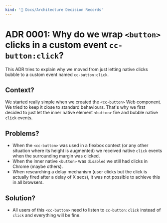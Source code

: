 ```yaml
---
kind: '📌 Docs/Architecture Decision Records'
---
```

# ADR 0001: Why do we wrap `<button>` clicks in a custom event `cc-button:click`?

This ADR tries to explain why we moved from just letting native clicks bubble to a custom event named `cc-button:click`.

## Context?

We started really simple when we created the `<cc-button>` Web component.
We tried to keep it close to standard behaviours.
That's why we first decided to just let the inner native element `<button>` fire and bubble native `click` events.

## Problems?

* When the `<cc-button>` was used in a flexbox context (or any other situation where its height is augmented) we received native `click` events when the surrounding margin was clicked.
* When the inner native `<button>` was `disabled` we still had clicks in Chrome (maybe others).
* When researching a delay mechanism (user clicks but the click is actually fired after a delay of X secs), it was not possible to achieve this in all browsers.

## Solution?

* All users of this `<cc-button>` need to listen to `cc-button:click` instead of `click` and everything will be fine.
